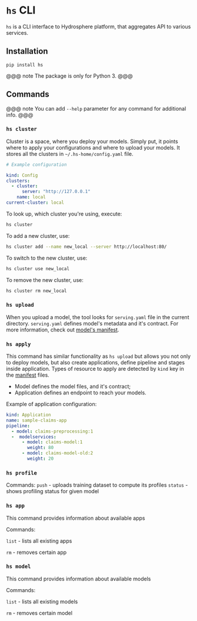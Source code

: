# `hs` CLI

`hs` is a CLI interface to Hydrosphere platform, that aggregates API to various services.

## Installation

`pip install hs`

@@@ note
The package is only for Python 3.
@@@

## Commands

@@@ note
You can add `--help` parameter for any command for additional info.
@@@

### `hs cluster`

Cluster is a space, where you deploy your models. Simply put, it points where to apply your configurations and where to upload your models. It stores all the clusters in `~/.hs-home/config.yaml` file.

```yaml
# Example configuration

kind: Config
clusters:
  - cluster: 
      server: "http://127.0.0.1"
    name: local
current-cluster: local
```

To look up, which cluster you're using, execute:

```sh
hs cluster
``` 

To add a new cluster, use:

```sh
hs cluster add --name new_local --server http://localhost:80/
```

To switch to the new cluster, use:

```sh
hs cluster use new_local
```

To remove the new cluster, use:

```sh
hs cluster rm new_local
```

### `hs upload`

When you upload a model, the tool looks for `serving.yaml` file in the current directory. `serving.yaml` defines model's metadata and it's contract. For more information, check out [model's manifest](../reference/manifests.html#kind-model).

### `hs apply` 

This command has similar functionality as `hs upload` but allows you not only to deploy models, but also create applications,
define pipeline and stages inside application. Types of resource to apply are detected by `kind` key in the  [manifest](../reference/manifests.html) files.

- Model defines the model files, and it's contract;
- Application defines an endpoint to reach your models. 

Example of application configuration:

```yaml
kind: Application
name: sample-claims-app
pipeline:
  - model: claims-preprocessing:1
  -  modelservices:
      - model: claims-model:1
        weight: 80
      - model: claims-model-old:2
        weight: 20
```

### `hs profile`

Commands: 
`push` - uploads training dataset to compute its profiles
`status` - shows profiling status for given model

### `hs app `

This command provides information about available apps

Commands:

`list` - lists all existing apps

`rm` - removes certain app


### `hs model`

This command provides information about available models

Commands:

`list` - lists all existing models

`rm` - removes certain model
